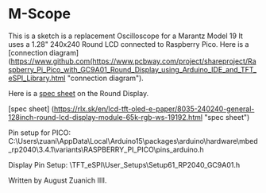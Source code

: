 # M-Scope

This is a sketch is a replacement Oscilloscope for a Marantz Model 19
It uses a 1.28" 240x240 Round LCD connected to Raspberry Pico. Here is a [connection diagram](https://www.github.com(https://www.pcbway.com/project/shareproject/Raspberry_Pi_Pico_with_GC9A01_Round_Display_using_Arduino_IDE_and_TFT_eSPI_Library.html "connection diagram").

Here is a [spec sheet](https://rlx.sk/en/lcd-tft-oled-e-paper/8035-240240-general-128inch-round-lcd-display-module-65k-rgb-ws-19192.html "spec sheet") on the Round Display.

[spec sheet] (https://rlx.sk/en/lcd-tft-oled-e-paper/8035-240240-general-128inch-round-lcd-display-module-65k-rgb-ws-19192.html "spec sheet")

Pin setup for PICO:
C:\Users\zuani\AppData\Local\Arduino15\packages\arduino\hardware\mbed_rp2040\3.4.1\variants\RASPBERRY_PI_PICO\pins_arduino.h

Display Pin Setup:
\TFT_eSPI\User_Setups\Setup61_RP2040_GC9A01.h
 
Written by August Zuanich IIII.
